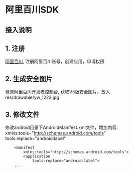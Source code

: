 # 阿里百川SDK

## 接入说明

## 1. 注册
[阿里百川](https://baichuan.taobao.com/),
注册阿里百川账号，创建应用，申请权限

## 2. 生成安全图片
登录阿里百川开发者控制台, 获取V5版安全图片，放入res/drawable/yw_1222.jpg

## 3. 修改文件
修改android目录下AndroidManifest.xml文件，增加内容:
xmlns:tools="http://schemas.android.com/tools"
tools:replace="android:label"

```
    <manifest
        xmlns:tools="http://schemas.android.com/tools">
        <application
            tools:replace="android:label">
    ...
```


